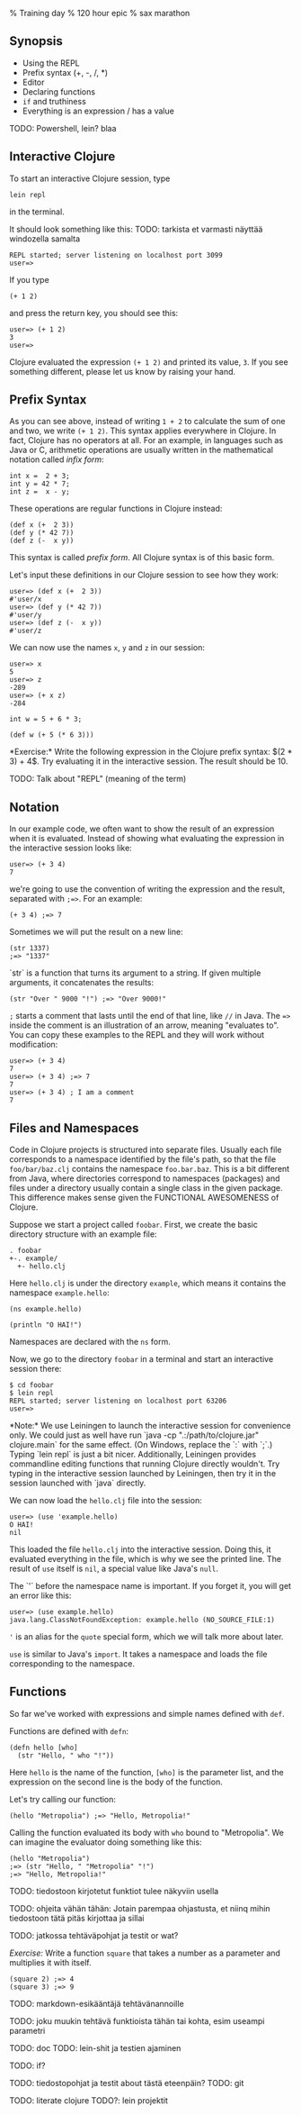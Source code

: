 % Training day
% 120 hour epic
% sax marathon

## Synopsis

- Using the REPL
- Prefix syntax (+, -, /, \*)
- Editor
- Declaring functions
- `if` and truthiness
- Everything is an expression / has a value

TODO: Powershell, lein? blaa

## Interactive Clojure

To start an interactive Clojure session, type
```
lein repl
```
in the terminal.

It should look something like this:
TODO: tarkista et varmasti näyttää windozella samalta
```
REPL started; server listening on localhost port 3099
user=>
```

If you type
```{.clojure}
(+ 1 2)
```
and press the return key, you should see this:

```{.clojure}
user=> (+ 1 2)
3
user=>
```

Clojure evaluated the expression `(+ 1 2)` and printed its value, `3`. If you
see something different, please let us know by raising your hand.

## Prefix Syntax

As you can see above, instead of writing `1 + 2` to calculate the sum of one
and two, we write `(+ 1 2)`. This syntax applies everywhere in Clojure. In
fact, Clojure has no operators at all. For an example, in languages such as
Java or C, arithmetic operations are usually written in the mathematical
notation called *infix form*:

```{.java}
int x =  2 + 3;
int y = 42 * 7;
int z =  x - y;
```

These operations are regular functions in Clojure instead:

```{.clojure}
(def x (+  2 3))
(def y (* 42 7))
(def z (-  x y))
```

This syntax is called *prefix form*. All Clojure syntax is of this basic form.

Let's input these definitions in our Clojure session to see how they work:

```{.clojure}
user=> (def x (+  2 3))
#'user/x
user=> (def y (* 42 7))
#'user/y
user=> (def z (-  x y))
#'user/z
```

We can now use the names `x`, `y` and `z` in our session:

```{.clojure}
user=> x
5
user=> z
-289
user=> (+ x z)
-284
```

```{.java}
int w = 5 + 6 * 3;
```

```{.clojure}
(def w (+ 5 (* 6 3)))
```

<section class="exercise alert alert-success">
*Exercise:* Write the following expression in the Clojure prefix syntax: $(2 *
3) + 4$. Try evaluating it in the interactive session. The result should be
10.
</section>

TODO: Talk about "REPL" (meaning of the term)

## Notation

In our example code, we often want to show the result of an expression
when it is evaluated. Instead of showing what evaluating the expression in the
interactive session looks like:

```{.clojure}
user=> (+ 3 4)
7
```

we're going to use the convention of writing the expression and the result,
separated with `;=>`. For an example:

```{.clojure}
(+ 3 4) ;=> 7
```

Sometimes we will put the result on a new line:

```{.clojure}
(str 1337)
;=> "1337"
```

<aside class="alert alert-info">
`str` is a function that turns its argument to a string. If given multiple
arguments, it concatenates the results:

```{.clojure}
(str "Over " 9000 "!") ;=> "Over 9000!"
```

</aside>

`;` starts a comment that lasts until the end of that line, like `//` in Java.
The `=>` inside the comment is an illustration of an arrow, meaning "evaluates
to". You can copy these examples to the REPL and they will work without
modification:

```{.clojure}
user=> (+ 3 4)
7
user=> (+ 3 4) ;=> 7
7
user=> (+ 3 4) ; I am a comment
7
```

## Files and Namespaces

Code in Clojure projects is structured into separate files. Usually each file
corresponds to a namespace identified by the file's path, so that the file
`foo/bar/baz.clj` contains the namespace `foo.bar.baz`. This is a bit
different from Java, where directories correspond to namespaces (packages) and
files under a directory usually contain a single class in the given package.
This difference makes sense given the FUNCTIONAL AWESOMENESS of Clojure.

Suppose we start a project called `foobar`. First, we create the basic
directory structure with an example file:

```
. foobar
+-. example/
  +- hello.clj
```

Here `hello.clj` is under the directory `example`, which means it contains the
namespace `example.hello`:

```{.clojure}
(ns example.hello)

(println "O HAI!")
```

Namespaces are declared with the `ns` form.

Now, we go to the directory `foobar` in a terminal and start an interactive
session there:

```
$ cd foobar
$ lein repl
REPL started; server listening on localhost port 63206
user=>
```

<aside class="alert alert-info">
*Note:* We use Leiningen to launch the interactive session for convenience
only. We could just as well have run `java -cp ".:/path/to/clojure.jar"
clojure.main` for the same effect. (On Windows, replace the `:` with `;`.)
Typing `lein repl` is just a bit nicer.  Additionally, Leiningen provides
commandline editing functions that running Clojure directly wouldn't. Try
typing <i class="icon-arrow-up"></i> in the interactive session launched by
Leiningen, then try it in the session launched with `java` directly.
</aside>

We can now load the `hello.clj` file into the session:

```{.clojure}
user=> (use 'example.hello)
O HAI!
nil
```

This loaded the file `hello.clj` into the interactive session. Doing this, it
evaluated everything in the file, which is why we see the printed line. The
result of `use` itself is `nil`, a special value like Java's `null`.

<aside class="alert alert-error">
The `'` before the namespace name is important. If you forget it, you will get
an error like this:

```{.clojure}
user=> (use example.hello)
java.lang.ClassNotFoundException: example.hello (NO_SOURCE_FILE:1)
```

`'` is an alias for the  `quote` special form, which we will talk more about
later.
</aside>

`use` is similar to Java's `import`. It takes a namespace and loads the file
corresponding to the namespace.

## Functions

So far we've worked with expressions and simple names defined with `def`.

Functions are defined with `defn`:

```{.clojure}
(defn hello [who]
  (str "Hello, " who "!"))
```

Here `hello` is the name of the function, `[who]` is the parameter list, and
the expression on the second line is the body of the function.

Let's try calling our function:

```{.clojure}
(hello "Metropolia") ;=> "Hello, Metropolia!"
```

Calling the function evaluated its body with `who` bound to "Metropolia".
We can imagine the evaluator doing something like this:

```{.clojure}
(hello "Metropolia")
;=> (str "Hello, " "Metropolia" "!")
;=> "Hello, Metropolia!"
```

TODO: tiedostoon kirjotetut funktiot tulee näkyviin usella

TODO: ohjeita vähän tähän: Jotain parempaa ohjastusta, et niinq mihin
tiedostoon tätä pitäs kirjottaa ja sillai

TODO: jatkossa tehtäväpohjat ja testit or wat?

<section class="exercise alert alert-success">

*Exercise:*
Write a function `square` that takes a number as a parameter and multiplies it with itself.

```{.clojure}
(square 2) ;=> 4
(square 3) ;=> 9
```

</section>

TODO: markdown-esikääntäjä tehtävänannoille

TODO: joku muukin tehtävä funktioista tähän tai kohta, esim useampi parametri

TODO: doc
TODO: lein-shit ja testien ajaminen

TODO: if?

TODO: tiedostopohjat ja testit about tästä eteenpäin?
TODO: git

TODO: literate clojure
TODO?: lein projektit

